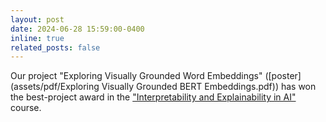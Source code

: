 ```yaml
---
layout: post
date: 2024-06-28 15:59:00-0400
inline: true
related_posts: false
---
```


Our project "Exploring Visually Grounded Word Embeddings" ([poster](assets/pdf/Exploring Visually Grounded BERT Embeddings.pdf)) has won the best-project award in the ["Interpretability and Explainability in AI"](https://coursecatalogue.uva.nl/xmlpages/page/2023-2024-en/search-course/course/110133) course.
